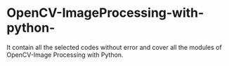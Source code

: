 # OpenCV-ImageProcessing-with-python-
It contain all the selected codes without error and cover all the modules of OpenCV-Image Processing with Python.
